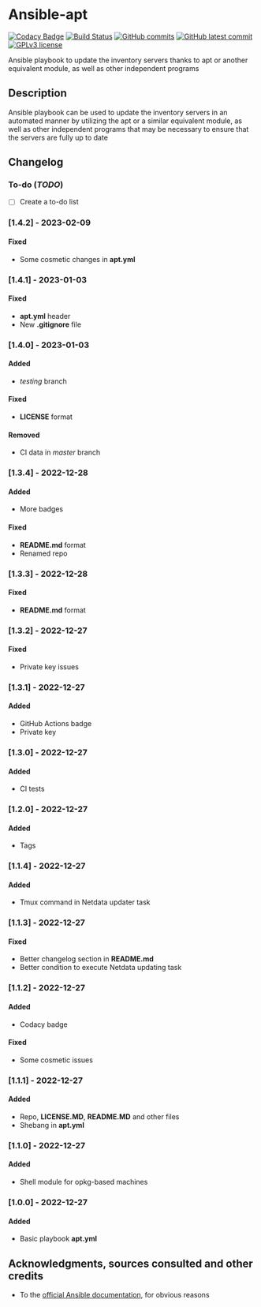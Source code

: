 # Ansible-apt
[![Codacy Badge](https://app.codacy.com/project/badge/Grade/6aa675bb5e4749f885e1b2cbcd01fe51)](https://www.codacy.com/gh/Veltys/Ansible-apt/dashboard?utm_source=github.com&amp;utm_medium=referral&amp;utm_content=Veltys/Ansible-apt&amp;utm_campaign=Badge_Grade)
[![Build Status](https://github.com/Veltys/Ansible-apt/actions/workflows/tester.yml/badge.svg?branch=master)](https://github.com/Veltys/Ansible-apt/actions)
[![GitHub commits](https://badgen.net/github/commits/Veltys/Ansible-apt)](https://GitHub.com/Veltys/Ansible-apt/commit/)
[![GitHub latest commit](https://badgen.net/github/last-commit/Veltys/Ansible-apt)](https://GitHub.com/Veltys/Ansible-apt/commit/)
[![GPLv3 license](https://img.shields.io/badge/License-GPLv3-blue.svg)](https://github.com/Veltys/Ansible-apt/blob/master/LICENSE)

Ansible playbook to update the inventory servers thanks to apt or another equivalent module, as well as other independent programs


## Description
Ansible playbook can be used to update the inventory servers in an automated manner by utilizing the apt or a similar equivalent module, as well as other independent programs that may be necessary to ensure that the servers are fully up to date


## Changelog
### To-do (*TODO*)
- [ ] Create a to-do list

### [1.4.2] - 2023-02-09
#### Fixed
- Some cosmetic changes in **apt.yml**

### [1.4.1] - 2023-01-03
#### Fixed
- **apt.yml** header
- New **.gitignore** file

### [1.4.0] - 2023-01-03
#### Added
- *testing* branch

#### Fixed
- **LICENSE** format

#### Removed
- CI data in *master* branch

### [1.3.4] - 2022-12-28
#### Added
- More badges

#### Fixed
- **README.md** format
- Renamed repo

### [1.3.3] - 2022-12-28
#### Fixed
- **README.md** format

### [1.3.2] - 2022-12-27
#### Fixed
- Private key issues

### [1.3.1] - 2022-12-27
#### Added
- GitHub Actions badge
- Private key

### [1.3.0] - 2022-12-27
#### Added
- CI tests

### [1.2.0] - 2022-12-27
#### Added
- Tags

### [1.1.4] - 2022-12-27
#### Added
- Tmux command in Netdata updater task

### [1.1.3] - 2022-12-27
#### Fixed
- Better changelog section in **README.md**
- Better condition to execute Netdata updating task

### [1.1.2] - 2022-12-27
#### Added
- Codacy badge

#### Fixed
- Some cosmetic issues

### [1.1.1] - 2022-12-27
#### Added
- Repo, **LICENSE.MD**, **README.MD** and other files
- Shebang in **apt.yml**

### [1.1.0] - 2022-12-27
#### Added
- Shell module for opkg-based machines

### [1.0.0] - 2022-12-27
#### Added
- Basic playbook **apt.yml**


## Acknowledgments, sources consulted and other credits
* To the [official Ansible documentation](https://docs.ansible.com/ansible/latest/index.html), for obvious reasons